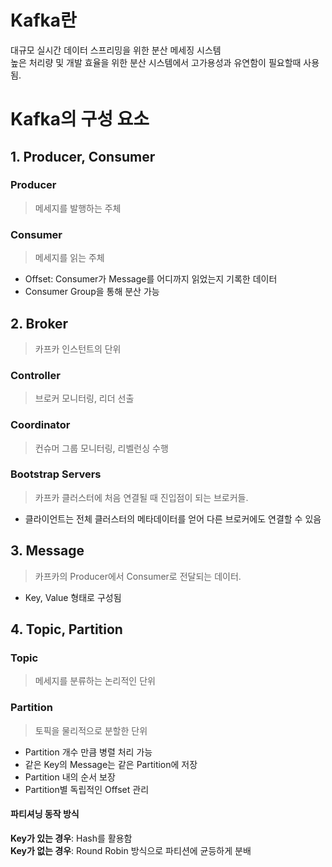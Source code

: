 # Kafka란
대규모 실시간 데이터 스프리밍을 위한 분산 메세징 시스템  
높은 처리량 및 개발 효율을 위한 분산 시스템에서 고가용성과 유연함이 필요할때 사용됨.

# Kafka의 구성 요소
## 1. Producer, Consumer
### Producer
> 메세지를 발행하는 주체
 
### Consumer
> 메세지를 읽는 주체

- Offset: Consumer가 Message를 어디까지 읽었는지 기록한 데이터
- Consumer Group을 통해 분산 가능

## 2. Broker
> 카프카 인스턴트의 단위 

### Controller
> 브로커 모니터링, 리더 선출

### Coordinator
> 컨슈머 그룹 모니터링, 리벨런싱 수행

### Bootstrap Servers
> 카프카 클러스터에 처음 연결될 때 진입점이 되는 브로커들.

- 클라이언트는 전체 클러스터의 메타데이터를 얻어 다른 브로커에도 연결할 수 있음

## 3. Message
> 카프카의 Producer에서 Consumer로 전달되는 데이터.

- Key, Value 형태로 구성됨

## 4. Topic, Partition
### Topic
> 메세지를 분류하는 논리적인 단위

### Partition
> 토픽을 물리적으로 분할한 단위

- Partition 개수 만큼 병렬 처리 가능
- 같은 Key의 Message는 같은 Partition에 저장
- Partition 내의 순서 보장 
- Partition별 독립적인 Offset 관리

#### 파티셔닝 동작 방식
**Key가 있는 경우**: Hash를 활용함  
**Key가 없는 경우**: Round Robin 방식으로 파티션에 균등하게 분배